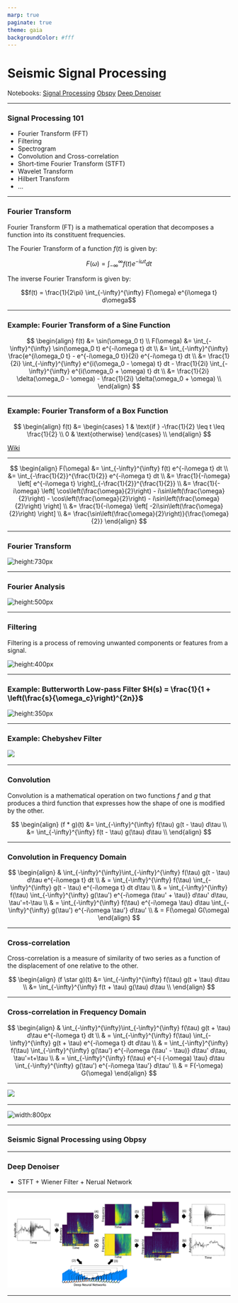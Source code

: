 ```yaml
---
marp: true
paginate: true
theme: gaia
backgroundColor: #fff
---
```


# Seismic Signal Processing
Notebooks: 
[Signal Processing](codes/signal_processing.ipynb)
[Obspy](codes/obspy_process_data.ipynb)
[Deep Denoiser](codes/denoising.ipynb)

---

### Signal Processing 101

- Fourier Transform (FFT)
- Filtering
- Spectrogram
- Convolution and Cross-correlation
- Short-time Fourier Transform (STFT)
- Wavelet Transform
- Hilbert Transform
- ...

---

### Fourier Transform

Fourier Transform (FT) is a mathematical operation that decomposes a function into its constituent frequencies.

The Fourier Transform of a function $f(t)$ is given by:

$$F(\omega) = \int_{-\infty}^{\infty} f(t) e^{-i\omega t} dt$$

The inverse Fourier Transform is given by:

$$f(t) = \frac{1}{2\pi} \int_{-\infty}^{\infty} F(\omega) e^{i\omega t} d\omega$$

---

### Example: Fourier Transform of a Sine Function

$$
\begin{align}
f(t) &= \sin(\omega_0 t) \\
F(\omega) &= \int_{-\infty}^{\infty} \sin(\omega_0 t) e^{-i\omega t} dt \\
&= \int_{-\infty}^{\infty} \frac{e^{i\omega_0 t} - e^{-i\omega_0 t}}{2i} e^{-i\omega t} dt \\
&= \frac{1}{2i} \int_{-\infty}^{\infty} e^{i(\omega_0 - \omega) t} dt - \frac{1}{2i} \int_{-\infty}^{\infty} e^{i(\omega_0 + \omega) t} dt \\
&= \frac{1}{2i} \delta(\omega_0 - \omega) - \frac{1}{2i} \delta(\omega_0 + \omega) \\
\end{align}
$$

---

### Example: Fourier Transform of a Box Function

$$
\begin{align}
f(t) &= \begin{cases}
1 & \text{if } -\frac{1}{2} \leq t \leq \frac{1}{2} \\
0 & \text{otherwise}
\end{cases} \\
\end{align}
$$

[Wiki](https://en.wikipedia.org/wiki/Rectangular_function)

---

$$
\begin{align}
F(\omega) &= \int_{-\infty}^{\infty} f(t) e^{-i\omega t} dt \\
&= \int_{-\frac{1}{2}}^{\frac{1}{2}} e^{-i\omega t} dt \\
&= \frac{1}{-i\omega} \left[ e^{-i\omega t} \right]_{-\frac{1}{2}}^{\frac{1}{2}} \\
&= \frac{1}{-i\omega} \left[ \cos\left(\frac{\omega}{2}\right) - i\sin\left(\frac{\omega}{2}\right) - \cos\left(\frac{\omega}{2}\right) - i\sin\left(\frac{\omega}{2}\right) \right] \\
&= \frac{1}{-i\omega} \left[ -2i\sin\left(\frac{\omega}{2}\right) \right] \\
&= \frac{\sin\left(\frac{\omega}{2}\right)}{\frac{\omega}{2}}
\end{align}
$$

--- 

### Fourier Transform
![height:730px](https://mriquestions.com/uploads/3/4/5/7/34572113/9600204.gif?508)

--- 

### Fourier Analysis
![height:500px](https://www.nti-audio.com/portals/0/pic/news/FFT-Time-Frequency-View-540.png)


---

### Filtering

Filtering is a process of removing unwanted components or features from a signal.

![height:400px](https://www.open.edu/openlearn/pluginfile.php/1881285/mod_oucontent/oucontent/95937/1b694830/7ce1bfc5/t312_openlearn_fig22.tif.jpg)

---

### Example: Butterworth Low-pass Filter $H(s) = \frac{1}{1 + \left(\frac{s}{\omega_c}\right)^{2n}}$

![height:350px](https://upload.wikimedia.org/wikipedia/commons/thumb/a/a8/Butterworth_filter_bode_plot.svg/800px-Butterworth_filter_bode_plot.svg.png)

---

### Example: Chebyshev Filter

![](https://upload.wikimedia.org/wikipedia/commons/thumb/b/bd/Filters_order5.svg/540px-Filters_order5.svg.png)

---

### Convolution

Convolution is a mathematical operation on two functions $f$ and $g$ that produces a third function that expresses how the shape of one is modified by the other.

$$
\begin{align}
(f * g)(t) &= \int_{-\infty}^{\infty} f(\tau) g(t - \tau) d\tau \\
&= \int_{-\infty}^{\infty} f(t - \tau) g(\tau) d\tau \\
\end{align}
$$

---

### Convolution in Frequency Domain

$$
\begin{align}
& \int_{-\infty}^{\infty}\int_{-\infty}^{\infty} f(\tau) g(t - \tau) d\tau e^{-i\omega t}  dt \\
& = \int_{-\infty}^{\infty} f(\tau) \int_{-\infty}^{\infty} g(t - \tau) e^{-i\omega t} dt d\tau \\
& = \int_{-\infty}^{\infty} f(\tau) \int_{-\infty}^{\infty} g(\tau') e^{-i\omega (\tau' + \tau)} d\tau' d\tau, \tau'=t-\tau \\
& = \int_{-\infty}^{\infty} f(\tau) e^{-i\omega \tau} d\tau \int_{-\infty}^{\infty} g(\tau') e^{-i\omega \tau'} d\tau'  \\
& = F(\omega) G(\omega)
\end{align}
$$

---

### Cross-correlation

Cross-correlation is a measure of similarity of two series as a function of the displacement of one relative to the other.

$$
\begin{align}
(f \star g)(t) &= \int_{-\infty}^{\infty} f(\tau) g(t + \tau) d\tau \\
&= \int_{-\infty}^{\infty} f(t + \tau) g(\tau) d\tau \\
\end{align}
$$

---

### Cross-correlation in Frequency Domain

$$
\begin{align}
& \int_{-\infty}^{\infty}\int_{-\infty}^{\infty} f(\tau) g(t + \tau) d\tau e^{-i\omega t}  dt \\
& = \int_{-\infty}^{\infty} f(\tau) \int_{-\infty}^{\infty} g(t + \tau) e^{-i\omega t} dt d\tau \\
& = \int_{-\infty}^{\infty} f(\tau) \int_{-\infty}^{\infty} g(\tau') e^{-i\omega (\tau' - \tau)} d\tau' d\tau, \tau'=t+\tau \\
& = \int_{-\infty}^{\infty} f(\tau) e^{-i (-\omega) \tau} d\tau \int_{-\infty}^{\infty} g(\tau') e^{-i\omega \tau'} d\tau'  \\
& = F(-\omega) G(\omega)
\end{align}
$$

---

![](https://i.stack.imgur.com/JTnjz.jpg)

---

![width:800px](https://miro.medium.com/v2/resize:fit:1400/1*K500B9Jdwddeh3TTlViQLg.jpeg)

---

### Seismic Signal Processing using Obpsy

---

### Deep Denoiser

- STFT + Wiener Filter + Nerual Network


---

![](./assets/Screenshot%202023-09-17%20at%2018.16.57.png)

---